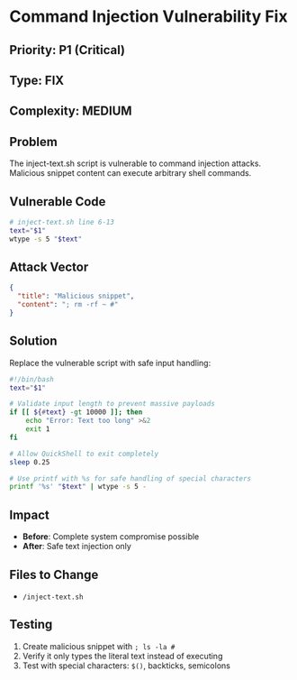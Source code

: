 # Command Injection Vulnerability Fix

## Priority: P1 (Critical)
## Type: FIX
## Complexity: MEDIUM

## Problem
The inject-text.sh script is vulnerable to command injection attacks. Malicious snippet content can execute arbitrary shell commands.

## Vulnerable Code
```bash
# inject-text.sh line 6-13
text="$1"
wtype -s 5 "$text"
```

## Attack Vector
```json
{
  "title": "Malicious snippet",
  "content": "; rm -rf ~ #"
}
```

## Solution
Replace the vulnerable script with safe input handling:

```bash
#!/bin/bash
text="$1"

# Validate input length to prevent massive payloads
if [[ ${#text} -gt 10000 ]]; then
    echo "Error: Text too long" >&2
    exit 1
fi

# Allow QuickShell to exit completely
sleep 0.25

# Use printf with %s for safe handling of special characters
printf '%s' "$text" | wtype -s 5 -
```

## Impact
- **Before**: Complete system compromise possible
- **After**: Safe text injection only

## Files to Change
- `/inject-text.sh`

## Testing
1. Create malicious snippet with `; ls -la #`
2. Verify it only types the literal text instead of executing
3. Test with special characters: `$()`, backticks, semicolons